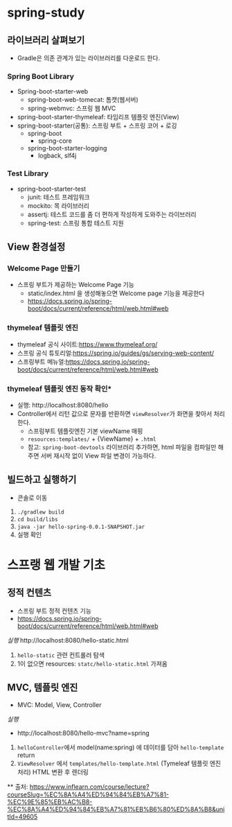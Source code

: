 # spring-study

## 라이브러리 살펴보기
- Gradle은 의존 관계가 있는 라이브러리를 다운로드 한다.

### Spring Boot Library
- Spring-boot-starter-web
  * spring-boot-web-tomecat: 톰캣(웹서버)
  * spring-webmvc: 스프링 웹 MVC
- spring-boot-starter-thymeleaf: 타임리프 템플릿 엔진(View)
- spring-boot-starter(공통): 스프링 부트 + 스프링 코어 + 로깅
  * spring-boot
    * spring-core
  * spring-boot-starter-logging
    * logback, slf4j

### Test Library 
- spring-boot-starter-test
  * junit: 테스트 프레임워크
  * mockito: 목 라이브러리
  * assertj: 테스트 코드를 좀 더 편하게 작성하게 도와주는 라이브러리
  * spring-test: 스프링 통합 테스트 지원

## View 환경설정

### Welcome Page 만들기
- 스프링 부트가 제공하는 Welcome Page 기능
  * static/index.html 을 생성해놓으면 Welcome page 기능을 제공한다
  * https://docs.spring.io/spring-boot/docs/current/reference/html/web.html#web

### thymeleaf 템플릿 엔진
- thymeleaf 공식 사이트:https://www.thymeleaf.org/
- 스프링 공식 튜토리얼:https://spring.io/guides/gs/serving-web-content/
- 스프링부트 메뉴얼:https://docs.spring.io/spring-boot/docs/current/reference/html/web.html#web

### thymeleaf 템플릿 엔진 동작 확인*
- 실행: http://localhost:8080/hello
- Controller에서 리턴 값으로 문자를 반환하면 `viewResolver`가 화면을 찾아서 처리한다.
  * 스프링부트 템플릿엔진 기본 viewName 매핑
  * `resources:templates/` + {ViewName} + `.html`
  * 참고: `spring-boot-devtools` 라이브러리 추가하면, html 파일을 컴파일만 해주면 서버 재시작 없이 View 파일 변경이 가능하다.

## 빌드하고 실행하기

- 콘솔로 이동
1. `./gradlew build`
2. `cd build/libs`
3. `java -jar hello-spring-0.0.1-SNAPSHOT.jar`
4. 실행 확인

# 스프랭 웹 개발 기초

## 정적 컨텐츠
- 스프링 부트 정적 컨텐츠 기능
- https://docs.spring.io/spring-boot/docs/current/reference/html/web.html#web

*실행*
http://localhost:8080/hello-static.html
1. `hello-static` 관련 컨트롤러 탐색
2. 1이 없으면 resources: `statc/hello-static.html` 가져옴

## MVC, 템플릿 엔진
- MVC: Model, View, Controller


*실행*
- http://localhost:8080/hello-mvc?name=spring
1. `helloController`에서 model(name:spring) 에 데이터를 담아 `hello-template` return
2. `ViewResolver` 에서 `templates/hello-template.html` (Tymeleaf 템플릿 엔진 처리) HTML 변환 후 렌더링


** 출처: https://www.inflearn.com/course/lecture?courseSlug=%EC%8A%A4%ED%94%84%EB%A7%81-%EC%9E%85%EB%AC%B8-%EC%8A%A4%ED%94%84%EB%A7%81%EB%B6%80%ED%8A%B8&unitId=49605
